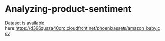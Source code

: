 # Analyzing-product-sentiment
Dataset is available here:https://d396qusza40orc.cloudfront.net/phoenixassets/amazon_baby.csv
